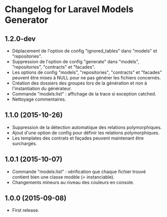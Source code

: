 # Changelog for Laravel Models Generator

## 1.2.0-dev

- Déplacement de l'option de config "ignored_tables" dans "models" et "repositories".
- Suppression de l'option de config "generate" dans "models", "repositories", "contracts" et "facades".
- Les options de config "models", "repositories", "contracts" et "facades" peuvent être mises à NULL
  pour ne pas générer les fichiers concernés.
- Création des dossiers des groupes lors de la génération et non à l'instantiation du générateur.
- Commande "models:list" : affichage de la trace si exception catched.
- Nettoyage commentaires.

## 1.1.0 (2015-10-26)

- Suppression de la détection automatique des relations polymorphiques.
- Ajout d'une option de config pour définir les relations polymorphiques.
- Les templates des contrats et façades peuvent maintenant être surchargés.

## 1.0.1 (2015-10-07)

- Commande "models:list" : vérification que chaque fichier trouvé contient bien une classe modèle (= instanciable).
- Changements mineurs au niveau des couleurs en console.

## 1.0.0 (2015-09-08)

- First release.
